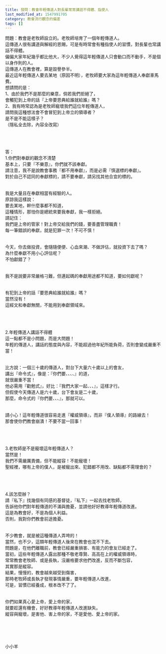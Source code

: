 ```yaml
---
title: 發問：教會年輕傳道人對長輩常常講話不得體、指使人
last_modified_at: 1547991705
category: 教會流行觀念的偏差
tags: []
---
```


<p>問題：教會是老牧師設立的。老牧師培育了一個年輕傳道人。<br/>這傳道人很有講道與解經的恩賜，可是有時常會有種指使人的習慣，對長輩也常講話不得體。<br/>偏偏大家年紀幾乎都比他大，不少人覺得這年輕傳道人只會動口而不動手，不是個以身作則的人。<br/>這傳道人在教會裡，算是毀譽參半。<br/>最近這年輕傳道人要去某地（原因不明），老牧師要大家為這年輕傳道人奉獻車馬費。<br/><!--more-->想請問的是：<br/>1、由於我們不是那麼的樂意，倘若我們拒絕了，<br/>會觸犯到上帝的話『上帝要恩典給誰就給誰』嗎？<br/>2、我有時常認為是老牧師寵壞我們這位年輕傳道人，<br/>請問我這種想法會不會冒犯到上帝立的領導者？<br/>是不是不能這樣子？<br/>（隱私全去除，內容全改寫）<br/><br/><br/><br/><br/>答：<br/>1.你們對奉獻的觀念不清楚<br/>基本上，只要『不樂意』，你們就不該奉獻。<br/>請注意，我不是說教會事務『都不用奉獻』，而是必需『慎選標的奉獻』。<br/>對於自己不認同的奉獻標的，請不要奉獻，請另找其他合宜的標的。<br/> <br/><br/>我是大量且在奉獻相當有經驗的人。<br/>原諒我這樣說：<br/>要去某地，幹什麼事都不知道，<br/>這種情形，那怕你是總統來要我奉獻，我一樣拒絕。<br/>請記住：<br/>我們是上帝的管家！對上帝交給我們的錢，要善盡管理職責！<br/>每一筆錯誤的奉獻，就是犯罪一次！不可不慎！<br/> <br/><br/>今天，你去做投資，會隨隨便便、心血來潮、不做評估，就投資下去了嗎？<br/>為什麼奉獻不用小心評估呢？<br/>不怕獻錯了？<br/> <br/><br/>我不是說要非常嚴格刁難，但連起碼的奉獻用途都不知道，要如何獻呢？<br/> <br/><br/>有犯到上帝的話『要恩典給誰就給誰』嗎？<br/>當然沒有！<br/>這經文和奉獻無關，不能用到奉獻領域來。<br/><br/> <br/><br/><br/>2.年輕傳道人講話不得體<br/>這一點都不是小問題，而是大問題！<br/>年輕的傳道人，講話的態度與內容，不能超過他年紀所能負荷，否則會變成嚴重不當！<br/> <br/><br/>比方說：一個三十歲的傳道人，對台下大量六十歲以上的會友，<br/>講出『命令式』，像是：『你們要、、、、』的道，<br/>就很嚴重不當！<br/>他必需用『勸勉式』，好比：『我們大家一起、、、』，這樣才行。<br/>但假使今天傳道人是六十歲，台下會友是二十歲，<br/>那麼，命令式的『你們要、、、』，那就可以。<br/> <br/><br/>請小心！這年輕傳道很容易走進『權威領導』，而非『僕人領導』的路線去！<br/>那會使你們教會崩潰！不要不當一回事！<br/> <br/> <br/><br/><br/>3.老牧師是不是寵壞這年輕傳道人？<br/>當然是！<br/>我們不需嚴厲責備，但不能縱容！不能寵壞！<br/>聖經裡，哪有上帝的僕人，是被寵出來、犯錯都不用改、缺點都不需理會的？<br/> <br/> <br/><br/><br/>4.該怎麼辦？<br/>請『私下』找幾個有同感的基督徒，『私下』一起去找老牧師，<br/>告訴他你們對年輕傳道的不滿與擔憂，並請他好好教導年輕傳道改進。<br/>這是為教會好，不是為個人利益。<br/>否則，我對你們教會前途擔憂。<br/> <br/><br/>不少教會，就是被這種傳道人弄垮的！<br/>當然，也不少，這類年輕傳道人後來在教會也混不下去。<br/>問題是，在他們離職前，教會已經嚴重損害、有能力的會友已經走了。<br/>當初，這些年輕傳道人露出那種不敬老尊賢、高高在上的權威領導時，<br/>常常教會老牧師、或是長執，沒嚴格要求他們改進，反而不斷包容，<br/>其實那是縱容。<br/>結果，慢慢的，教會越來越受到傷害，<br/>那時老牧師或長執才發現事情嚴重，要年輕傳道人改進，<br/>可是，習慣已經養成，根本改不了了。<br/> <br/><br/>你們如果真心愛上帝，愛上帝的家，<br/>就要趁還有機會，好好教導年輕傳道人改進缺失。<br/>縱容與寵壞，是害他、害上帝的家，不是愛他、愛上帝的家。<br/> <br/><br/><br/><br/><br/>小小羊<br/><br/><br/><br/><br/><br/><br/></p>